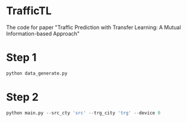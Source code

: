 # TrafficTL
The code for paper "Traffic Prediction with Transfer Learning: A Mutual Information-based Approach"

# Step 1
```python
python data_generate.py
```

# Step 2
```python
python main.py --src_cty 'src' --trg_city 'trg' --device 0
```

